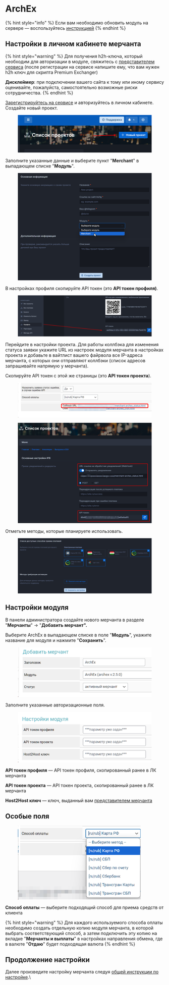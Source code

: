 # ArchEx

{% hint style="info" %}
Если вам необходимо обновить модуль на сервере — воспользуйтесь [инструкцией](https://premium.gitbook.io/rukovodstvo-polzovatelya/osnovnye-nastroiki/faq/kak-obnovit-faily-na-servere#moduli-merchantov)
{% endhint %}

## Настройки в личном кабинете мерчанта

{% hint style="warning" %}
Для получения h2h-ключа, который необходим для авторизации в модуле, свяжитесь с [представителем сервиса](https://t.me/archex_headsupport) (после регистрации на сервисе напишите ему, что вам нужен h2h ключ для скрипта Premium Exchanger)

**Дисклеймер**: при подключении вашего сайта к тому или иному сервису оценивайте, пожалуйста, самостоятельно возможные риски сотрудничества.
{% endhint %}

[Зарегистрируйтесь на сервисе](https://dash.archex.io/signin/) и авторизуйтесь в личном кабинете. Создайте новый проект.

<figure><img src="../../../.gitbook/assets/image (2036).png" alt=""><figcaption></figcaption></figure>

Заполните указанные данные и выберите пункт "**Merchant**" в выпадающем списке "**Модуль**".

<figure><img src="../../../.gitbook/assets/image (2037).png" alt=""><figcaption></figcaption></figure>

В настройках профиля скопируйте API токен (это **API токен профиля)**.

<figure><img src="../../../.gitbook/assets/image (2041).png" alt=""><figcaption></figcaption></figure>

Перейдите в настройки проекта. Для работы коллбэка для изменения статуса заявки укажите URL из настроек модуля мерчанта в настройках проекта и добавьте в вайтлист вашего файрвола все IP-адреса мерчанта, с которых они отправляют коллбэки (список адресов запрашивайте напрямую у мерчанта).

Скопируйте API токен с этой же страницы (это **API токен проекта**).

<figure><img src="../../../.gitbook/assets/image (2040).png" alt=""><figcaption></figcaption></figure>

<figure><img src="../../../.gitbook/assets/image (2038).png" alt=""><figcaption></figcaption></figure>

Отметьте методы, которые планируете использовать.

<figure><img src="../../../.gitbook/assets/image (2039).png" alt=""><figcaption></figcaption></figure>

## Настройки модуля

В панели администратора создайте нового мерчанта в разделе "**Мерчанты**" -> "**Добавить мерчант".**

Выберите ArchEx в выпадающем списке в поле "**Модуль**", укажите название для модуля и нажмите "**Сохранить**".

<figure><img src="../../../.gitbook/assets/image (2034).png" alt="" width="464"><figcaption></figcaption></figure>

Заполните указанные авторизационные поля.

<figure><img src="../../../.gitbook/assets/image (2033).png" alt="" width="458"><figcaption></figcaption></figure>

**API токен профиля** — API токен профиля, скопированный ранее в ЛК мерчанта

**API токен проекта** — API токен проекта, скопированный ранее в ЛК мерчанта

**Host2Host ключ** — ключ, выданный вам [представителем мерчанта](https://t.me/archex_headsupport)

## Особые поля

<figure><img src="../../../.gitbook/assets/image (2035).png" alt="" width="389"><figcaption></figcaption></figure>

**Способ оплаты** — выберите подходящий способ для приема средств от клиента

{% hint style="warning" %}
Для каждого используемого способа оплаты необходимо создать отдельную копию модуля мерчанта, в которой выбрать соответствующий способ, а затем подключить эту копию на вкладке "**Мерчанты и выплаты**" в настройках направления обмена, где в валюте "**Отдаю**" будет подходящая валюта
{% endhint %}

## Продолжение настройки

Далее произведите настройку мерчанта следуя [общей инструкции по настройке](https://premium.gitbook.io/rukovodstvo-polzovatelya/osnovnye-nastroiki/merchanty-i-avtovyplaty/merchanty/obshie-nastroiki-merchantov).\
